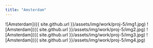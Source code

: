 ```yaml
---
title: "Amsterdam"
---
```


![Amsterdam]({{ site.github.url }}/assets/img/work/proj-5/img1.jpg)
![Amsterdam]({{ site.github.url }}/assets/img/work/proj-5/img2.jpg)
![Amsterdam]({{ site.github.url }}/assets/img/work/proj-5/img3.jpg)
![Amsterdam]({{ site.github.url }}/assets/img/work/proj-5/img4.jpg)
